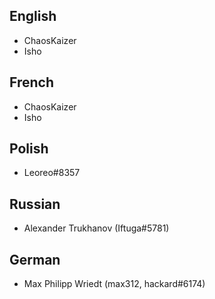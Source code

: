 ## English

- ChaosKaizer
- Isho

## French

- ChaosKaizer
- Isho

## Polish

- Leoreo#8357

## Russian

- Alexander Trukhanov (Iftuga#5781)

## German

- Max Philipp Wriedt (max312, hackard#6174)